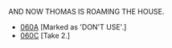 AND NOW THOMAS IS ROAMING THE HOUSE.

* [060A](060A--DONTUSE--.md) [Marked as 'DON'T USE'.]
* [060C](060C--Take02--.md) [Take 2.]
